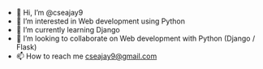 - 👋 Hi, I’m @cseajay9
- 👀 I’m interested in Web development using Python
- 🌱 I’m currently learning Django
- 💞️ I’m looking to collaborate on Web development with Python (Django / Flask)
- 📫 How to reach me cseajay9@gmail.com 

<!---
cseajay9/cseajay9 is a ✨ special ✨ repository because its `README.md` (this file) appears on your GitHub profile.
You can click the Preview link to take a look at your changes.
--->
